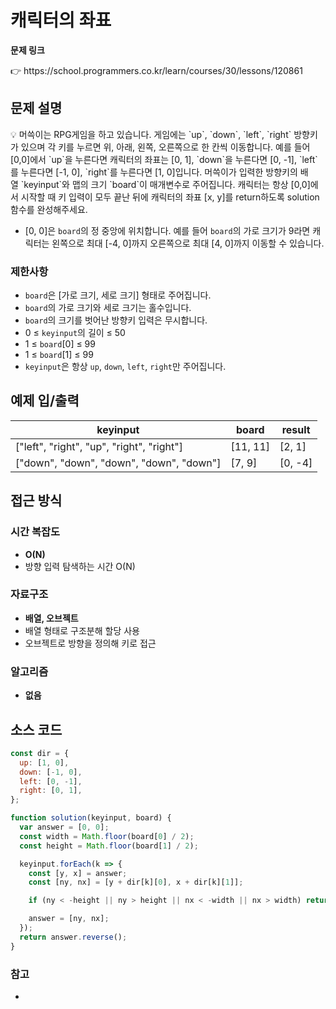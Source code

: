# 캐릭터의 좌표

**문제 링크**

<aside>
👉 https://school.programmers.co.kr/learn/courses/30/lessons/120861

</aside>

## 문제 설명

<aside>
💡 머쓱이는 RPG게임을 하고 있습니다. 게임에는 `up`, `down`, `left`, `right` 방향키가 있으며 각 키를 누르면 위, 아래, 왼쪽, 오른쪽으로 한 칸씩 이동합니다. 예를 들어 [0,0]에서 `up`을 누른다면 캐릭터의 좌표는 [0, 1], `down`을 누른다면 [0, -1], `left`를 누른다면 [-1, 0], `right`를 누른다면 [1, 0]입니다. 머쓱이가 입력한 방향키의 배열 `keyinput`와 맵의 크기 `board`이 매개변수로 주어집니다. 캐릭터는 항상 [0,0]에서 시작할 때 키 입력이 모두 끝난 뒤에 캐릭터의 좌표 [x, y]를 return하도록 solution 함수를 완성해주세요.

- [0, 0]은 `board`의 정 중앙에 위치합니다. 예를 들어 `board`의 가로 크기가 9라면 캐릭터는 왼쪽으로 최대 [-4, 0]까지 오른쪽으로 최대 [4, 0]까지 이동할 수 있습니다.
</aside>

### 제한사항

- `board`은 [가로 크기, 세로 크기] 형태로 주어집니다.
- `board`의 가로 크기와 세로 크기는 홀수입니다.
- `board`의 크기를 벗어난 방향키 입력은 무시합니다.
- 0 ≤ `keyinput`의 길이 ≤ 50
- 1 ≤ `board`[0] ≤ 99
- 1 ≤ `board`[1] ≤ 99
- `keyinput`은 항상 `up`, `down`, `left`, `right`만 주어집니다.

## 예제 입/출력

| keyinput                                  | board    | result  |
| ----------------------------------------- | -------- | ------- |
| ["left", "right", "up", "right", "right"] | [11, 11] | [2, 1]  |
| ["down", "down", "down", "down", "down"]  | [7, 9]   | [0, -4] |

## 접근 방식

### 시간 복잡도

- **O(N)**
- 방향 입력 탐색하는 시간 O(N)

### 자료구조

- **배열, 오브젝트**
- 배열 형태로 구조분해 할당 사용
- 오브젝트로 방향을 정의해 키로 접근

### 알고리즘

- **없음**

## 소스 코드

```jsx
const dir = {
  up: [1, 0],
  down: [-1, 0],
  left: [0, -1],
  right: [0, 1],
};

function solution(keyinput, board) {
  var answer = [0, 0];
  const width = Math.floor(board[0] / 2);
  const height = Math.floor(board[1] / 2);

  keyinput.forEach(k => {
    const [y, x] = answer;
    const [ny, nx] = [y + dir[k][0], x + dir[k][1]];

    if (ny < -height || ny > height || nx < -width || nx > width) return;

    answer = [ny, nx];
  });
  return answer.reverse();
}
```

### 참고

-
